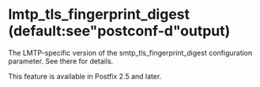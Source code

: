 # lmtp_tls_fingerprint_digest (default:see"postconf-d"output) 

 The LMTP-specific version of the smtp_tls_fingerprint_digest
configuration parameter.  See there for details. 

 This feature is available in Postfix 2.5 and later. 


